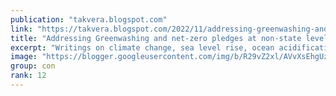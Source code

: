 ```yaml
---
publication: "takvera.blogspot.com"
link: "https://takvera.blogspot.com/2022/11/addressing-greenwashing-and-net-zero.html"
title: "Addressing Greenwashing and net-zero pledges at non-state levels: New report by UN Expert group at COP27"
excerpt: "Writings on climate change, sea level rise, ocean acidification, biodiversity loss, climate adaptation & protests from a Melbourne Citizen Journalist."
image: "https://blogger.googleusercontent.com/img/b/R29vZ2xl/AVvXsEhgUzeaFlYWol6TIN7pW12OuqKp_QExoQACuqSPLoXoeDbwRDV74UcFhl90S70HOkn9f4H6LFZ-dIuoiJym3VKYPvypKa4m7UAm-zDNoa8pgb7hpI18UDrFRIcUWjBkf5en2UAtsJv9PB2M4n3-2FRDg6XHI_hpFI1mU2RLX0FukI-r3NU92A0nbMbR/w1200-h630-p-k-no-nu/2022-11-08-UN-McKenna-Greenwashing-report.jpeg"
group: con
rank: 12
---
```

